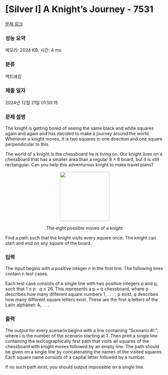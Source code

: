# [Silver I] A Knight’s Journey - 7531 

[문제 링크](https://www.acmicpc.net/problem/7531) 

### 성능 요약

메모리: 2024 KB, 시간: 4 ms

### 분류

백트래킹

### 제출 일자

2024년 12월 21일 01:50:15

### 문제 설명

<p>The knight is getting bored of seeing the same black and white squares again and again and has decided to make a journey around the world. Whenever a knight moves, it is two squares in one direction and one square perpendicular to this.</p>

<p>The world of a knight is the chessboard he is living on. Our knight lives on a chessboard that has a smaller area than a regular 8 × 8 board, but it is still rectangular. Can you help this adventurous knight to make travel plans?</p>

<p style="text-align: center;"><img alt="" src="https://www.acmicpc.net/upload/images2/knight.png" style="height:156px; width:157px"></p>

<p style="text-align: center;">The eight possible moves of a knight</p>

<p>Find a path such that the knight visits every square once. The knight can start and end on any square of the board.</p>

### 입력 

 <p>The input begins with a positive integer n in the first line. The following lines contain n test cases.</p>

<p>Each test case consists of a single line with two positive integers p and q, such that 1 ≤ p · q ≤ 26. This represents a p × q chessboard, where p describes how many different square numbers 1, . . . , p exist, q describes how many different square letters exist. These are the first q letters of the Latin alphabet: A, . . .</p>

### 출력 

 <p>The output for every scenario begins with a line containing "Scenario #i:", where i is the number of the scenario starting at 1. Then print a single line containing the lexicographically first path that visits all squares of the chessboard with knight moves followed by an empty line. The path should be given on a single line by concatenating the names of the visited squares. Each square name consists of a capital letter followed by a number.</p>

<p>If no such path exist, you should output impossible on a single line.</p>

